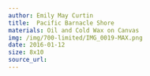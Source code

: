 ```yaml
---
author: Emily May Curtin
title:  Pacific Barnacle Shore
materials: Oil and Cold Wax on Canvas
img: /img/700-limited/IMG_0019-MAX.png
date: 2016-01-12
size: 8x10
source_url:
---    
```

